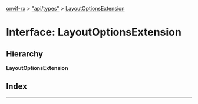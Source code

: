 [onvif-rx](../README.md) > ["api/types"](../modules/_api_types_.md) > [LayoutOptionsExtension](../interfaces/_api_types_.layoutoptionsextension.md)

# Interface: LayoutOptionsExtension

## Hierarchy

**LayoutOptionsExtension**

## Index

---

